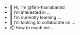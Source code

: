 - 👋 Hi, I’m @film-thanabantid
- 👀 I’m interested in ...
- 🌱 I’m currently learning ...
- 💞️ I’m looking to collaborate on ...
- 📫 How to reach me ...

<!---
film-thanabantid/film-thanabantid is a ✨ special ✨ repository because its `README.md` (this file) appears on your GitHub profile.
You can click the Preview link to take a look at your changes.
--->
